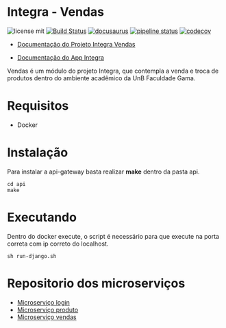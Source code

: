 # Integra - Vendas



![license mit](https://img.shields.io/badge/license-MIT-blue.svg) 
[![Build Status](https://travis-ci.com/fga-eps-mds/2018.2-iFood.svg?branch=master)](https://travis-ci.com/fga-eps-mds/2018.2-iFood)
[![docusaurus](https://img.shields.io/badge/doc-Docusaurus-blue.svg)](https://fga-eps-mds.github.io/2018.2-iFood/)
[![pipeline status](https://gitlab.com/integra-vendas/api-gateway/badges/master/pipeline.svg)](https://gitlab.com/integra-vendas/api-gateway/commits/master)
[![codecov](https://codecov.io/gh/fga-eps-mds/2018.2-iFood/branch/master/graph/badge.svg)](https://codecov.io/gh/fga-eps-mds/2018.2-iFood)

* [Documentação do Projeto Integra Vendas](https://fga-eps-mds.github.io/2018.2-iFood/)

* [Documentação do App Integra](https://fga-eps-mds.github.io/2018.2-FGAPP-FrontEnd)


Vendas é um módulo do projeto Integra, que contempla a venda e troca de produtos dentro do ambiente acadêmico da UnB Faculdade Gama.

# Requisitos
* Docker

# Instalação
Para instalar a api-gateway basta realizar **make** dentro da pasta api.

```shell
cd api
make
```

# Executando
Dentro do docker execute, o script é necessário para que execute na porta correta com ip correto do localhost.
```shell
sh run-django.sh
```


# Repositorio dos microserviços
* [Microserviço login](https://github.com/fga-eps-mds/2018.2-FGAPP-login)
* [Microserviço produto](https://github.com/fga-eps-mds/2018.2-FGAPP-produto)
* [Microserviço vendas](https://github.com/fga-eps-mds/2018.2-FGAPP-vendas)
